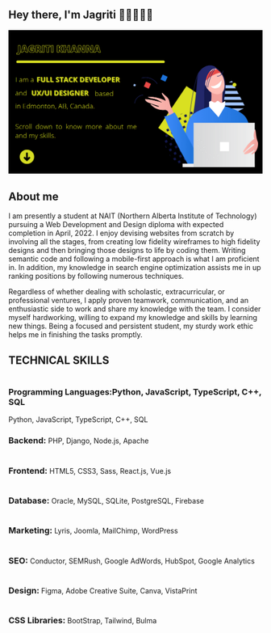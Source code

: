 ## Hey there, I'm Jagriti 👋🏼👩🏻‍💻 

<img src="https://github.com/Jagriti13Khanna/Jagriti13Khanna/blob/main/header-banner-v2.png" alt="Banner image telling my name and my title.">

## About me

I am presently a student at NAIT (Northern Alberta Institute of Technology) pursuing a Web Development and Design diploma with expected completion in April, 2022. I enjoy devising websites from scratch by involving all the stages, from creating low fidelity wireframes to high fidelity designs and then bringing those designs to life by coding them. Writing semantic code and following a mobile-first approach is what I am proficient in. In addition, my knowledge in search engine optimization assists me in up ranking positions by following numerous techniques.

Regardless of whether dealing with scholastic, extracurricular, or professional ventures, I apply proven teamwork, communication, and an enthusiastic side to work and share my knowledge with the team. I consider myself hardworking, willing to expand my knowledge and skills by learning new things. Being a focused and persistent student, my sturdy work ethic helps me in finishing the tasks promptly.

## TECHNICAL SKILLS
<div><h3 style="display:inline-block">Programming Languages:<span>Python, JavaScript, TypeScript, C++, SQL</span></h3><span>Python, JavaScript, TypeScript, C++, SQL</span></div>
<div><h3 style="display:inline-block">Backend:</h3> PHP, Django, Node.js, Apache</div>
<div><h3 style="display:inline-block">Frontend:</h3> HTML5, CSS3, Sass, React.js, Vue.js</div>
<div><h3 style="display:inline-block">Database:</h3> Oracle, MySQL, SQLite, PostgreSQL, Firebase</div>
<div><h3 style="display:inline-block">Marketing:</h3> Lyris, Joomla, MailChimp, WordPress</div>
<div><h3 style="display:inline-block">SEO:</h3> Conductor, SEMRush, Google AdWords, HubSpot, Google Analytics</div>
<div><h3 style="display:inline-block">Design:</h3> Figma, Adobe Creative Suite, Canva, VistaPrint</div>
<div><h3 style="display:inline-block">CSS Libraries:</h3> BootStrap, Tailwind, Bulma</div>